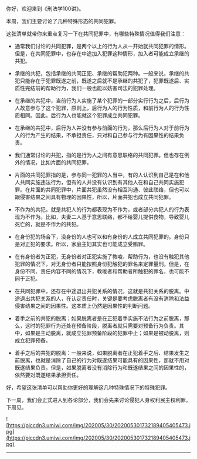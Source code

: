 你好，欢迎来到《刑法学100讲》。

本周，我们主要讨论了几种特殊形态的共同犯罪。

这张清单就带你来重点复习一下在共同犯罪中，有哪些特殊情况值得我们注意：

* 通常我们讨论的共同犯罪，是两个以上的行为人从一开始就共同犯罪的情形。但是，在共同犯罪中，也存在中途加入犯罪这种情形，加入者可能成立承继的共犯。

* 承继的共犯，包括承继的共同正犯、承继的帮助犯两种。一般来说，承继的共犯只能存在于犯罪既遂之前，既遂之后就不是承继的共犯了，犯罪既遂后、实质性完结前的帮助行为，我们一般也能以妨害司法的犯罪处理。

* 在承继的共犯中，当前行为人实施了某个犯罪的一部分实行行为之后，后行为人故意参与了这个犯罪，原则上，后行为人的行为性质，和前行为人的行为性质相同。因此，后行为人也能就这个犯罪成立共同犯罪。

* 在承继的共犯中，后行为人并没有参与前面的行为，那么后行为人对于前行为人的行为产生的结果，不承担责任，只对和自己参与行为有因果性的结果负责。

* 我们通常讨论的共犯，指的是行为人之间有意思联络的共同犯罪。但也存在例外的情况，比如片面的共同犯罪。

* 片面的共同犯罪指的是，参与同一犯罪的人当中，有的人认识到自己是在和他人共同实施违法行为，但有的人并没有认识到有其他人在和自己共同实施犯罪。在片面的共同犯罪中，片面共犯虽然没有相互沟通、彼此联络，但也可以跟侵害结果之间具有物理的因果性，所以，片面共犯也成立共同犯罪。

* 不作为的共犯，就是共犯人的行为都表现为不作为，或者部分共犯人的行为表现为不作为。比如，夫妻二人基于意思联络，都不给婴儿提供食物，导致婴儿死亡的，就是不作为的共犯。

* 在身份犯的场合下，没身份的人也可以和有身份的人成立共同犯罪的。身份只是对正犯的要求。所以，家庭主妇其实也可能成立受贿罪。

* 在有身份者为正犯，无身份者对正犯实施了教唆、帮助行为，也没有触犯其他犯罪的情况下，对无身份者只能按照身份犯触犯的罪名来定罪量刑。但是，在身份不同、责任内容不同的情况下，教唆者和帮助者所触犯的罪名，也可能不同于正犯。

* 在共同犯罪中，还存在中途退出共犯关系的情况，这就是共犯关系的脱离。中途退出共犯关系的人，在认定责任时，关键是要考虑脱离者有没有消除和法益侵害结果之间的因果性。这本质上仍然是因果性的判断问题。

* 着手之前的共犯的脱离；如果脱离者是在正犯着手实施不法行为之前脱离，那么，这时的犯罪行为还处在预备阶段，脱离者就只需要对预备行为负责。其中，如果是主动脱离，就成立犯罪预备阶段的犯罪中止；如果是被动脱离，则成立犯罪预备。

* 着手之后的共犯的脱离：一般来说，如果脱离者在正犯着手之后、结果发生之前脱离，也就是消除了自己的行为对既遂结果可能具有的因果性，那就不用对既遂结果负责。但是，如果脱离者没有消除行为和既遂结果之间的因果性的，依然要对既遂结果承担责任。

好，希望这张清单可以帮助你更好的理解这几种特殊情况下的特殊犯罪。

下一周，我们会正式进入到各论部分，我们会先来讨论侵犯人身权利民主权利罪。下周见。

![https://piccdn3.umiwi.com/img/202005/30/202005301732189405405473.jpg](https://piccdn3.umiwi.com/img/202005/30/202005301732189405405473.jpg)

---
